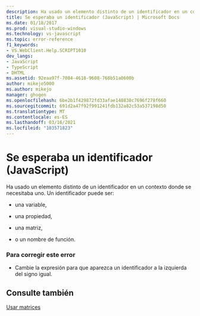```yaml
---
description: Ha usado un elemento distinto de un identificador en un contexto donde se necesitaba uno.
title: Se esperaba un identificador (JavaScript) | Microsoft Docs
ms.date: 01/18/2017
ms.prod: visual-studio-windows
ms.technology: vs-javascript
ms.topic: error-reference
f1_keywords:
- VS.WebClient.Help.SCRIPT1010
dev_langs:
- JavaScript
- TypeScript
- DHTML
ms.assetid: 92eaa97f-7084-4618-9608-768b51a0600b
author: mikejo5000
ms.author: mikejo
manager: ghogen
ms.openlocfilehash: 6be2b1f429872fd33afae148838c7696f278f660
ms.sourcegitcommit: 691d2a47f92f991241fdb132a82c53a537198d50
ms.translationtype: MT
ms.contentlocale: es-ES
ms.lasthandoff: 03/16/2021
ms.locfileid: "103571823"
---
```

# <a name="expected-identifier-javascript"></a>Se esperaba un identificador (JavaScript)
Ha usado un elemento distinto de un identificador en un contexto donde se necesitaba uno. Un identificador puede ser:  
  
- una variable,  
  
- una propiedad,  
  
- una matriz,  
  
- o un nombre de función.  
  
### <a name="to-correct-this-error"></a>Para corregir este error  
  
- Cambie la expresión para que aparezca un identificador a la izquierda del signo igual.  
  
## <a name="see-also"></a>Consulte también  
 [Usar matrices](https://developer.mozilla.org/docs/Learn/JavaScript/First_steps/Arrays)
